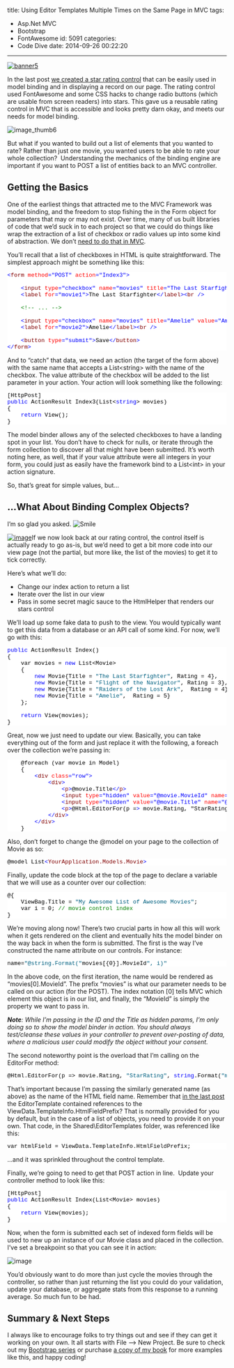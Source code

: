 title: Using Editor Templates Multiple Times on the Same Page in MVC
tags:
  - Asp.Net MVC
  - Bootstrap
  - FontAwesome
id: 5091
categories:
  - Code Dive
date: 2014-09-26 00:22:20
---

[![banner5](https://jcblogimages.blob.core.windows.net/img/2014/09/banner5.png "banner5")](https://leanpub.com/bootstrappingmvc "Bootstrapping MVC - THE eBook for developers using Bootstrap on MVC")

In the last post [we created a star rating control](http://jameschambers.com/2014/09/using-font-awesome-in-an-accessible-bindable-star-rating-control/) that can be easily used in model binding and in displaying a record on our page. The rating control used FontAwesome and some CSS hacks to change radio buttons (which are usable from screen readers) into stars. This gave us a reusable rating control in MVC that is accessible and looks pretty darn okay, and meets our needs for model binding.

![image_thumb6](https://jcblogimages.blob.core.windows.net/img/2014/09/image_thumb6.png "image_thumb6")

But what if you wanted to build out a list of elements that you wanted to rate? Rather than just one movie, you wanted users to be able to rate your whole collection?&nbsp; Understanding the mechanics of the binding engine are important if you want to POST a list of entities back to an MVC controller.

## Getting the Basics

One of the earliest things that attracted me to the MVC Framework was model binding, and the freedom to stop fishing the in the Form object for parameters that may or may not exist. Over time, many of us built libraries of code that we’d suck in to each project so that we could do things like wrap the extraction of a list of checkbox or radio values up into some kind of abstraction. We don’t [need to do that in MVC](http://theycallmemrjames.blogspot.ca/2010/05/aspnet-mvc-and-jquery-part-4-advanced.html).

You’ll recall that a list of checkboxes in HTML is quite straightforward. The simplest approach might be something like this:
<pre class="csharpcode"><span class="kwrd">&lt;</span><span class="html">form</span> <span class="attr">method</span><span class="kwrd">="POST"</span> <span class="attr">action</span><span class="kwrd">="Index3"</span><span class="kwrd">&gt;</span>

    <span class="kwrd">&lt;</span><span class="html">input</span> <span class="attr">type</span><span class="kwrd">="checkbox"</span> <span class="attr">name</span><span class="kwrd">="movies"</span> <span class="attr">title</span><span class="kwrd">="The Last Starfighter"</span> <span class="attr">value</span><span class="kwrd">="The Last Starfighter"</span> <span class="attr">id</span><span class="kwrd">="movie1"</span> <span class="kwrd">/&gt;</span>
    <span class="kwrd">&lt;</span><span class="html">label</span> <span class="attr">for</span><span class="kwrd">="movie1"</span><span class="kwrd">&gt;</span>The Last Starfighter<span class="kwrd">&lt;/</span><span class="html">label</span><span class="kwrd">&gt;&lt;</span><span class="html">br</span> <span class="kwrd">/&gt;</span>

    <span class="rem">&lt;!-- ... --&gt;</span>

    <span class="kwrd">&lt;</span><span class="html">input</span> <span class="attr">type</span><span class="kwrd">="checkbox"</span> <span class="attr">name</span><span class="kwrd">="movies"</span> <span class="attr">title</span><span class="kwrd">="Amelie"</span> <span class="attr">value</span><span class="kwrd">="Amelie"</span> <span class="attr">id</span><span class="kwrd">="movie2"</span> <span class="kwrd">/&gt;</span>
    <span class="kwrd">&lt;</span><span class="html">label</span> <span class="attr">for</span><span class="kwrd">="movie2"</span><span class="kwrd">&gt;</span>Amelie<span class="kwrd">&lt;/</span><span class="html">label</span><span class="kwrd">&gt;&lt;</span><span class="html">br</span> <span class="kwrd">/&gt;</span>

    <span class="kwrd">&lt;</span><span class="html">button</span> <span class="attr">type</span><span class="kwrd">="submit"</span><span class="kwrd">&gt;</span>Save<span class="kwrd">&lt;/</span><span class="html">button</span><span class="kwrd">&gt;</span>
<span class="kwrd">&lt;/</span><span class="html">form</span><span class="kwrd">&gt;</span></pre>
<style type="text/css">.csharpcode, .csharpcode pre
{
	font-size: small;
	color: black;
	font-family: consolas, "Courier New", courier, monospace;
	background-color: #ffffff;
	/*white-space: pre;*/
}
.csharpcode pre { margin: 0em; }
.csharpcode .rem { color: #008000; }
.csharpcode .kwrd { color: #0000ff; }
.csharpcode .str { color: #006080; }
.csharpcode .op { color: #0000c0; }
.csharpcode .preproc { color: #cc6633; }
.csharpcode .asp { background-color: #ffff00; }
.csharpcode .html { color: #800000; }
.csharpcode .attr { color: #ff0000; }
.csharpcode .alt 
{
	background-color: #f4f4f4;
	width: 100%;
	margin: 0em;
}
.csharpcode .lnum { color: #606060; }
</style>

<style type="text/css">.csharpcode, .csharpcode pre
{
	font-size: small;
	color: black;
	font-family: consolas, "Courier New", courier, monospace;
	background-color: #ffffff;
	/*white-space: pre;*/
}
.csharpcode pre { margin: 0em; }
.csharpcode .rem { color: #008000; }
.csharpcode .kwrd { color: #0000ff; }
.csharpcode .str { color: #006080; }
.csharpcode .op { color: #0000c0; }
.csharpcode .preproc { color: #cc6633; }
.csharpcode .asp { background-color: #ffff00; }
.csharpcode .html { color: #800000; }
.csharpcode .attr { color: #ff0000; }
.csharpcode .alt 
{
	background-color: #f4f4f4;
	width: 100%;
	margin: 0em;
}
.csharpcode .lnum { color: #606060; }
</style>

And to “catch” that data, we need an action (the target of the form above) with the same name that accepts a List&lt;string&gt; with the name of the checkbox. The value attribute of the checkbox will be added to the list parameter in your action. Your action will look something like the following:
<pre class="csharpcode">[HttpPost]
<span class="kwrd">public</span> ActionResult Index3(List&lt;<span class="kwrd">string</span>&gt; movies)
{
    <span class="kwrd">return</span> View();
}</pre>
<style type="text/css">.csharpcode, .csharpcode pre
{
	font-size: small;
	color: black;
	font-family: consolas, "Courier New", courier, monospace;
	background-color: #ffffff;
	/*white-space: pre;*/
}
.csharpcode pre { margin: 0em; }
.csharpcode .rem { color: #008000; }
.csharpcode .kwrd { color: #0000ff; }
.csharpcode .str { color: #006080; }
.csharpcode .op { color: #0000c0; }
.csharpcode .preproc { color: #cc6633; }
.csharpcode .asp { background-color: #ffff00; }
.csharpcode .html { color: #800000; }
.csharpcode .attr { color: #ff0000; }
.csharpcode .alt 
{
	background-color: #f4f4f4;
	width: 100%;
	margin: 0em;
}
.csharpcode .lnum { color: #606060; }
</style>

The model binder allows any of the selected checkboxes to have a landing spot in your list. You don’t have to check for nulls, or iterate through the form collection to discover all that might have been submitted. It’s worth noting here, as well, that if your value attribute were all integers in your form, you could just as easily have the framework bind to a List&lt;int&gt; in your action signature.

So, that’s great for simple values, but…

## …What About Binding Complex Objects?

I’m so glad you asked. ![Smile](https://jcblogimages.blob.core.windows.net/img/2014/09/wlEmoticon-smile.png)

[![image](https://jcblogimages.blob.core.windows.net/img/2014/09/image_thumb1.png "image")](https://jcblogimages.blob.core.windows.net/img/2014/09/image2.png)If we now look back at our rating control, the control itself is actually ready to go as-is, but we’d need to get a bit more code into our view page (not the partial, but more like, the list of the movies) to get it to tick correctly.&nbsp; 

Here’s what we’ll do:

*   Change our index action to return a list
*   Iterate over the list in our view
*   Pass in some secret magic sauce to the HtmlHelper that renders our stars control

We’ll load up some fake data to push to the view. You would typically want to get this data from a database or an API call of some kind. For now, we’ll go with this:
<pre class="csharpcode"><span class="kwrd">public</span> ActionResult Index()
{
    var movies = <span class="kwrd">new</span> List&lt;Movie&gt;
    {
        <span class="kwrd">new</span> Movie{Title = <span class="str">"The Last Starfighter"</span>, Rating = 4},
        <span class="kwrd">new</span> Movie{Title = <span class="str">"Flight of the Navigator"</span>, Rating = 3},
        <span class="kwrd">new</span> Movie{Title = <span class="str">"Raiders of the Lost Ark"</span>,  Rating = 4},
        <span class="kwrd">new</span> Movie{Title = <span class="str">"Amelie"</span>,  Rating = 5}
    };

    <span class="kwrd">return</span> View(movies);
}</pre>
<style type="text/css">.csharpcode, .csharpcode pre
{
	font-size: small;
	color: black;
	font-family: consolas, "Courier New", courier, monospace;
	background-color: #ffffff;
	/*white-space: pre;*/
}
.csharpcode pre { margin: 0em; }
.csharpcode .rem { color: #008000; }
.csharpcode .kwrd { color: #0000ff; }
.csharpcode .str { color: #006080; }
.csharpcode .op { color: #0000c0; }
.csharpcode .preproc { color: #cc6633; }
.csharpcode .asp { background-color: #ffff00; }
.csharpcode .html { color: #800000; }
.csharpcode .attr { color: #ff0000; }
.csharpcode .alt 
{
	background-color: #f4f4f4;
	width: 100%;
	margin: 0em;
}
.csharpcode .lnum { color: #606060; }
</style>

Great, now we just need to update our view. Basically, you can take everything out of the form and just replace it with the following, a foreach over the collection we’re passing in:
<pre class="csharpcode">    @foreach (var movie in Model)
    {
        <span class="kwrd">&lt;</span><span class="html">div</span> <span class="attr">class</span><span class="kwrd">="row"</span><span class="kwrd">&gt;</span>
            <span class="kwrd">&lt;</span><span class="html">div</span><span class="kwrd">&gt;</span>
                <span class="kwrd">&lt;</span><span class="html">p</span><span class="kwrd">&gt;</span>@movie.Title<span class="kwrd">&lt;/</span><span class="html">p</span><span class="kwrd">&gt;</span>
                <span class="kwrd">&lt;</span><span class="html">input</span> <span class="attr">type</span><span class="kwrd">="hidden"</span> <span class="attr">value</span><span class="kwrd">="@movie.MovieId"</span> <span class="attr">name</span><span class="kwrd">="@string.Format("</span><span class="attr">movies</span>[{<span class="attr">0</span>}].<span class="attr">MovieId</span><span class="kwrd">", i)"</span> <span class="kwrd">/&gt;</span>
                <span class="kwrd">&lt;</span><span class="html">input</span> <span class="attr">type</span><span class="kwrd">="hidden"</span> <span class="attr">value</span><span class="kwrd">="@movie.Title"</span> <span class="attr">name</span><span class="kwrd">="@string.Format("</span><span class="attr">movies</span>[{<span class="attr">0</span>}].<span class="attr">Title</span><span class="kwrd">", i)"</span> <span class="kwrd">/&gt;</span>
                <span class="kwrd">&lt;</span><span class="html">p</span><span class="kwrd">&gt;</span>@Html.EditorFor(p =<span class="kwrd">&gt;</span> movie.Rating, "StarRating", string.Format("movies[{0}].Rating", i++))<span class="kwrd">&lt;/</span><span class="html">p</span><span class="kwrd">&gt;</span>
            <span class="kwrd">&lt;/</span><span class="html">div</span><span class="kwrd">&gt;</span>
        <span class="kwrd">&lt;/</span><span class="html">div</span><span class="kwrd">&gt;</span>
    }</pre>
<style type="text/css">.csharpcode, .csharpcode pre
{
	font-size: small;
	color: black;
	font-family: consolas, "Courier New", courier, monospace;
	background-color: #ffffff;
	/*white-space: pre;*/
}
.csharpcode pre { margin: 0em; }
.csharpcode .rem { color: #008000; }
.csharpcode .kwrd { color: #0000ff; }
.csharpcode .str { color: #006080; }
.csharpcode .op { color: #0000c0; }
.csharpcode .preproc { color: #cc6633; }
.csharpcode .asp { background-color: #ffff00; }
.csharpcode .html { color: #800000; }
.csharpcode .attr { color: #ff0000; }
.csharpcode .alt 
{
	background-color: #f4f4f4;
	width: 100%;
	margin: 0em;
}
.csharpcode .lnum { color: #606060; }
</style>

Also, don’t forget to change the @model on your page to the collection of Movie as so:
<pre class="csharpcode">@model List<span class="kwrd">&lt;</span><span class="html">YourApplication.Models.Movie</span><span class="kwrd">&gt;</span></pre>
<style type="text/css">.csharpcode, .csharpcode pre
{
	font-size: small;
	color: black;
	font-family: consolas, "Courier New", courier, monospace;
	background-color: #ffffff;
	/*white-space: pre;*/
}
.csharpcode pre { margin: 0em; }
.csharpcode .rem { color: #008000; }
.csharpcode .kwrd { color: #0000ff; }
.csharpcode .str { color: #006080; }
.csharpcode .op { color: #0000c0; }
.csharpcode .preproc { color: #cc6633; }
.csharpcode .asp { background-color: #ffff00; }
.csharpcode .html { color: #800000; }
.csharpcode .attr { color: #ff0000; }
.csharpcode .alt 
{
	background-color: #f4f4f4;
	width: 100%;
	margin: 0em;
}
.csharpcode .lnum { color: #606060; }
</style>

Finally, update the code block at the top of the page to declare a variable that we will use as a counter over our collection:
<pre class="csharpcode">@{
    ViewBag.Title = <span class="str">"My Awesome List of Awesome Movies"</span>;
    var i = 0; <span class="rem">// movie control index</span>
}</pre>
<style type="text/css">.csharpcode, .csharpcode pre
{
	font-size: small;
	color: black;
	font-family: consolas, "Courier New", courier, monospace;
	background-color: #ffffff;
	/*white-space: pre;*/
}
.csharpcode pre { margin: 0em; }
.csharpcode .rem { color: #008000; }
.csharpcode .kwrd { color: #0000ff; }
.csharpcode .str { color: #006080; }
.csharpcode .op { color: #0000c0; }
.csharpcode .preproc { color: #cc6633; }
.csharpcode .asp { background-color: #ffff00; }
.csharpcode .html { color: #800000; }
.csharpcode .attr { color: #ff0000; }
.csharpcode .alt 
{
	background-color: #f4f4f4;
	width: 100%;
	margin: 0em;
}
.csharpcode .lnum { color: #606060; }
</style>

We’re moving along now! There’s two crucial parts in how all this will work when it gets rendered on the client and eventually hits the model binder on the way back in when the form is submitted. The first is the way I’ve constructed the name attribute on our controls. For instance:
<pre class="csharpcode">name=<span class="str">"@string.Format("</span>movies[{0}].MovieId<span class="str">", i)"</span></pre>
<style type="text/css">.csharpcode, .csharpcode pre
{
	font-size: small;
	color: black;
	font-family: consolas, "Courier New", courier, monospace;
	background-color: #ffffff;
	/*white-space: pre;*/
}
.csharpcode pre { margin: 0em; }
.csharpcode .rem { color: #008000; }
.csharpcode .kwrd { color: #0000ff; }
.csharpcode .str { color: #006080; }
.csharpcode .op { color: #0000c0; }
.csharpcode .preproc { color: #cc6633; }
.csharpcode .asp { background-color: #ffff00; }
.csharpcode .html { color: #800000; }
.csharpcode .attr { color: #ff0000; }
.csharpcode .alt 
{
	background-color: #f4f4f4;
	width: 100%;
	margin: 0em;
}
.csharpcode .lnum { color: #606060; }
</style>

In the above code, on the first iteration, the name would be rendered as “movies[0].MovieId”. The prefix “movies” is what our parameter needs to be called on our action (for the POST). The index notation [0] tells MVC which element this object is in our list, and finally, the “MovieId” is simply the property we want to pass in.&nbsp; 

_**Note**: While I’m passing in the ID and the Title as hidden params, I’m only doing so to show the model binder in action. You should always test/cleanse these values in your controller to prevent over-posting of data, where a malicious user could modify the object without your consent._

The second noteworthy point is the overload that I’m calling on the EditorFor method:
<pre class="csharpcode">@Html.EditorFor(p =&gt; movie.Rating, <span class="str">"StarRating"</span>, <span class="kwrd">string</span>.Format(<span class="str">"movies[{0}].Rating"</span>, i++))</pre>
<style type="text/css">.csharpcode, .csharpcode pre
{
	font-size: small;
	color: black;
	font-family: consolas, "Courier New", courier, monospace;
	background-color: #ffffff;
	/*white-space: pre;*/
}
.csharpcode pre { margin: 0em; }
.csharpcode .rem { color: #008000; }
.csharpcode .kwrd { color: #0000ff; }
.csharpcode .str { color: #006080; }
.csharpcode .op { color: #0000c0; }
.csharpcode .preproc { color: #cc6633; }
.csharpcode .asp { background-color: #ffff00; }
.csharpcode .html { color: #800000; }
.csharpcode .attr { color: #ff0000; }
.csharpcode .alt 
{
	background-color: #f4f4f4;
	width: 100%;
	margin: 0em;
}
.csharpcode .lnum { color: #606060; }
</style>

That’s important because I’m passing the similarly generated name (as above) as the name of the HTML field name. Remember that [in the last post](http://jameschambers.com/2014/09/using-font-awesome-in-an-accessible-bindable-star-rating-control/) the EditorTemplate contained references to the ViewData.TemplateInfo.HtmlFieldPrefix? That is normally provided for you by default, but in the case of a list of objects, you need to provide it on your own. That code, in the Shared\EditorTemplates folder, was referenced like this:
<pre class="csharpcode">var htmlField = ViewData.TemplateInfo.HtmlFieldPrefix;</pre>
<style type="text/css">.csharpcode, .csharpcode pre
{
	font-size: small;
	color: black;
	font-family: consolas, "Courier New", courier, monospace;
	background-color: #ffffff;
	/*white-space: pre;*/
}
.csharpcode pre { margin: 0em; }
.csharpcode .rem { color: #008000; }
.csharpcode .kwrd { color: #0000ff; }
.csharpcode .str { color: #006080; }
.csharpcode .op { color: #0000c0; }
.csharpcode .preproc { color: #cc6633; }
.csharpcode .asp { background-color: #ffff00; }
.csharpcode .html { color: #800000; }
.csharpcode .attr { color: #ff0000; }
.csharpcode .alt 
{
	background-color: #f4f4f4;
	width: 100%;
	margin: 0em;
}
.csharpcode .lnum { color: #606060; }
</style>

…and it was sprinkled throughout the control template.

Finally, we’re going to need to get that POST action in line.&nbsp; Update your controller method to look like this:
<pre class="csharpcode">[HttpPost]
<span class="kwrd">public</span> ActionResult Index(List&lt;Movie&gt; movies)
{
    <span class="kwrd">return</span> View(movies);
}</pre>

Now, when the form is submitted each set of indexed form fields will be used to new up an instance of our Movie class and placed in the collection. I’ve set a breakpoint so that you can see it in action:

![image](https://jcblogimages.blob.core.windows.net/img/2014/09/image3.png "image")
<style type="text/css">.csharpcode, .csharpcode pre
{
	font-size: small;
	color: black;
	font-family: consolas, "Courier New", courier, monospace;
	background-color: #ffffff;
	/*white-space: pre;*/
}
.csharpcode pre { margin: 0em; }
.csharpcode .rem { color: #008000; }
.csharpcode .kwrd { color: #0000ff; }
.csharpcode .str { color: #006080; }
.csharpcode .op { color: #0000c0; }
.csharpcode .preproc { color: #cc6633; }
.csharpcode .asp { background-color: #ffff00; }
.csharpcode .html { color: #800000; }
.csharpcode .attr { color: #ff0000; }
.csharpcode .alt 
{
	background-color: #f4f4f4;
	width: 100%;
	margin: 0em;
}
.csharpcode .lnum { color: #606060; }
</style>

You’d obviously want to do more than just cycle the movies through the controller, so rather than just returning the list you could do your validation, update your database, or aggregate stats from this response to a running average. So much fun to be had.

## Summary &amp; Next Steps

I always like to encourage folks to try things out and see if they can get it working on your own. It all starts with File –&gt; New Project. Be sure to check out my [Bootstrap series](http://jameschambers.com/2014/06/day-0-boothstrapping-mvc-for-the-next-30-days/) or purchase [a copy of my book](https://leanpub.com/bootstrappingmvc) for more examples like this, and happy coding!